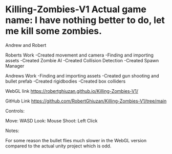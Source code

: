 # Killing-Zombies-V1 Actual game name: I have nothing better to do, let me kill some zombies. 
 Andrew and Robert
 
 Roberts Work
 -Created movement and camera 
 -Finding and importing assets
 -Created Zombie AI
 -Created Collision Detection
 -Created Spawn Manager

Andrews Work
-Finding and importing assets
-Created gun shooting and bullet prefab
-Created rigidbodies
-Created box colliders

WebGL link
https://robertghiuzan.github.io/Killing-Zombies-V1/

GitHub Link
https://github.com/RobertGhiuzan/Killing-Zombies-V1/tree/main


Controls:

Move: WASD
Look: Mouse 
Shoot: Left Click


Notes:

For some reason the bullet flies much slower in the WebGL version compared to the actual unity project which is odd. 
